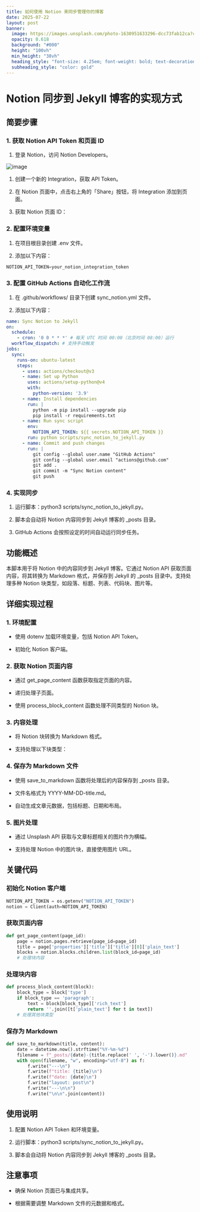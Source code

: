 ```yaml
---
title: 如何使用 Notion 来同步管理你的博客
date: 2025-07-22
layout: post
banner:
  image: https://images.unsplash.com/photo-1630951633296-dcc73fab12ca?crop=entropy&cs=tinysrgb&fit=max&fm=jpg&ixid=M3w2OTIwMzJ8MHwxfHJhbmRvbXx8fHx8fHx8fDE3NTMxNTkyNDN8&ixlib=rb-4.1.0&q=80&w=1080
  opacity: 0.618
  background: "#000"
  height: "100vh"
  min_height: "38vh"
  heading_style: "font-size: 4.25em; font-weight: bold; text-decoration: underline"
  subheading_style: "color: gold"
---
```


# Notion 同步到 Jekyll 博客的实现方式

## 简要步骤

### 1. 获取 Notion API Token 和页面 ID

1. 登录 Notion，访问 Notion Developers。

![image](https://prod-files-secure.s3.us-west-2.amazonaws.com/a7a0cc5a-89b9-4cda-8686-1fba0ca52f40/d19c1afe-dea5-4312-9333-786b0ba83054/image.png?X-Amz-Algorithm=AWS4-HMAC-SHA256&X-Amz-Content-Sha256=UNSIGNED-PAYLOAD&X-Amz-Credential=ASIAZI2LB4664G6OPIQB%2F20250722%2Fus-west-2%2Fs3%2Faws4_request&X-Amz-Date=20250722T044042Z&X-Amz-Expires=3600&X-Amz-Security-Token=IQoJb3JpZ2luX2VjEMz%2F%2F%2F%2F%2F%2F%2F%2F%2F%2FwEaCXVzLXdlc3QtMiJIMEYCIQC41WUPymGThWDBcbOqWCmD2UxIIGrBOku5QC%2BQs1SETwIhAMQQPeTjlus605pnoA781S0%2BMNOdclUD5XgSNVcPE07SKogECOX%2F%2F%2F%2F%2F%2F%2F%2F%2F%2FwEQABoMNjM3NDIzMTgzODA1IgxmXfWXK0%2BjK0Loy68q3ANH%2BGp5HKnq2l7TsQ%2BBz6Fte1pkJgOP83poJ91ijvNQWtzNHxaxx2INo6emx1n6ysKfohgtPqa1Okl%2FhofLwCWalwkny7qYQ2NJgswqNe936cMjLxJYSXDuIy%2FulID60NfbvRDAGPeqca2XtmCkR7BuQ2egEMZu%2FiByPZm8Ksb%2FEk1yQ3Yg6rvesvOIN066UcbkneYIRc0U%2F%2BaATjMktzjVHie%2Fz9xwc4Wio2BYjYFoiMbeFNFVVpbu53GdzPGnFodB7dS%2FuRyCZlbwWwKUfJ4BESZOEgXKZ5hlGdiYbQdpPgSqj9J3KJjK2DLlU6hf1ZlN5wKYBmEGnDWLaAwexofTr7oF42nr6QhHe7M7lIfoPKQ3ufP8omiIES1huVoO75vGhdWmq%2BjwN9gdIXzbSlRWpOjqt6KKIbHwmbiNMwHew0F3AxEVNSME40jylDc0%2FHn%2Fu0g913sVblMchdPX9IRyScv1Quz7W%2BiNcTQ0cybX%2FWF5chgFRY8iP%2BerD%2B8TSTG%2FYppuGGSuQ8udWRbJTvCG4RexPwoAG3QddzHnoEdec7EW8KKZelYU%2FjzjRTyXO9%2FM1EUJjjBIRjIix1UGoLoDkuXGQ%2BOaPZtCLC3S28o6krKVGfYdAu3Y3emI8jDJlPzDBjqkAf99LDjtJ1AmfHgTaT6Fd%2Bo17DUmKNDCQqFeuBDk12tmNQUV0fVjGxPBNWxboRF8QbIHNZn%2Byx3aidzww59zk8RKTlHRRDKXShIm2XFir5bkSaWPecG3TlWzUlthx4qbIB%2FLv8wj4R982TvlP2iD5jQn3M1PaiBQ8SQmad4cW0WGQ63TDNiO3auT%2FtVLcfjP1NkmGXAULOTgIuoM2T0zUNxtHKr6&X-Amz-Signature=6ea24eb287c2616ccffedcea92d2998380bde81aee3060cf3fa5e44ec9609ab4&X-Amz-SignedHeaders=host&x-amz-checksum-mode=ENABLED&x-id=GetObject)

1. 创建一个新的 Integration，获取 API Token。

1. 在 Notion 页面中，点击右上角的「Share」按钮，将 Integration 添加到页面。

1. 获取 Notion 页面 ID：


### 2. 配置环境变量

1. 在项目根目录创建 .env 文件。

1. 添加以下内容：

```javascript
NOTION_API_TOKEN=your_notion_integration_token
```

### 3. 配置 GitHub Actions 自动化工作流

1. 在 .github/workflows/ 目录下创建 sync_notion.yml 文件。

1. 添加以下内容：

```yaml
name: Sync Notion to Jekyll
on:
  schedule:
    - cron: '0 0 * * *' # 每天 UTC 时间 00:00（北京时间 08:00）运行
  workflow_dispatch: # 支持手动触发
jobs:
  sync:
    runs-on: ubuntu-latest
    steps:
      - uses: actions/checkout@v3
      - name: Set up Python
        uses: actions/setup-python@v4
        with:
          python-version: '3.9'
      - name: Install dependencies
        run: |
          python -m pip install --upgrade pip
          pip install -r requirements.txt
      - name: Run sync script
        env:
          NOTION_API_TOKEN: ${{ secrets.NOTION_API_TOKEN }}
        run: python scripts/sync_notion_to_jekyll.py
      - name: Commit and push changes
        run: |
          git config --global user.name "GitHub Actions"
          git config --global user.email "actions@github.com"
          git add .
          git commit -m "Sync Notion content"
          git push
```

### 4. 实现同步

1. 运行脚本：python3 scripts/sync_notion_to_jekyll.py。

1. 脚本会自动将 Notion 内容同步到 Jekyll 博客的 _posts 目录。

1. GitHub Actions 会按照设定的时间自动运行同步任务。

## 功能概述

本脚本用于将 Notion 中的内容同步到 Jekyll 博客。它通过 Notion API 获取页面内容，将其转换为 Markdown 格式，并保存到 Jekyll 的 _posts 目录中。支持处理多种 Notion 块类型，如段落、标题、列表、代码块、图片等。

## 详细实现过程

### 1. 环境配置

- 使用 dotenv 加载环境变量，包括 Notion API Token。

- 初始化 Notion 客户端。

### 2. 获取 Notion 页面内容

- 通过 get_page_content 函数获取指定页面的内容。

- 递归处理子页面。

- 使用 process_block_content 函数处理不同类型的 Notion 块。

### 3. 内容处理

- 将 Notion 块转换为 Markdown 格式。

- 支持处理以下块类型：


### 4. 保存为 Markdown 文件

- 使用 save_to_markdown 函数将处理后的内容保存到 _posts 目录。

- 文件名格式为 YYYY-MM-DD-title.md。

- 自动生成文章元数据，包括标题、日期和布局。

### 5. 图片处理

- 通过 Unsplash API 获取与文章标题相关的图片作为横幅。

- 支持处理 Notion 中的图片块，直接使用图片 URL。

## 关键代码

### 初始化 Notion 客户端

```python
NOTION_API_TOKEN = os.getenv("NOTION_API_TOKEN")
notion = Client(auth=NOTION_API_TOKEN)
```

### 获取页面内容

```python
def get_page_content(page_id):
    page = notion.pages.retrieve(page_id=page_id)
    title = page['properties']['title']['title'][0]['plain_text']
    blocks = notion.blocks.children.list(block_id=page_id)
    # 处理块内容
```

### 处理块内容

```python
def process_block_content(block):
    block_type = block['type']
    if block_type == 'paragraph':
        text = block[block_type]['rich_text']
        return ''.join([t['plain_text'] for t in text])
    # 处理其他块类型
```

### 保存为 Markdown

```python
def save_to_markdown(title, content):
    date = datetime.now().strftime("%Y-%m-%d")
    filename = f"_posts/{date}-{title.replace(' ', '-').lower()}.md"
    with open(filename, "w", encoding="utf-8") as f:
        f.write("---\n")
        f.write(f"title: {title}\n")
        f.write(f"date: {date}\n")
        f.write("layout: post\n")
        f.write("---\n\n")
        f.write("\n\n".join(content))
```

## 使用说明

1. 配置 Notion API Token 和环境变量。

1. 运行脚本：python3 scripts/sync_notion_to_jekyll.py。

1. 脚本会自动将 Notion 内容同步到 Jekyll 博客的 _posts 目录。

## 注意事项

- 确保 Notion 页面已与集成共享。

- 根据需要调整 Markdown 文件的元数据和格式。